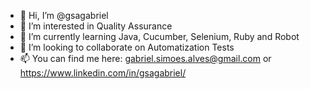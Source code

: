 - 👋 Hi, I’m @gsagabriel
- 👀 I’m interested in Quality Assurance
- 🌱 I’m currently learning Java, Cucumber, Selenium, Ruby and Robot
- 💞️ I’m looking to collaborate on Automatization Tests
- 📫 You can find me here:
      gabriel.simoes.alves@gmail.com or https://www.linkedin.com/in/gsagabriel/

<!---
gsagabriel/gsagabriel is a ✨ special ✨ repository because its `README.md` (this file) appears on your GitHub profile.
You can click the Preview link to take a look at your changes.
--->
